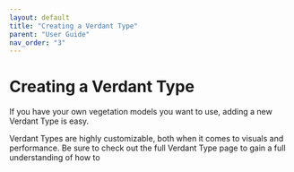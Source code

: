 ```yaml
---
layout: default
title: "Creating a Verdant Type"
parent: "User Guide"
nav_order: "3"
---
```


# Creating a Verdant Type

If you have your own vegetation models you want to use, adding a new Verdant Type is easy. 

Verdant Types are highly customizable, both when it comes to visuals and performance. Be sure to check out the full Verdant Type page to gain a full understanding of how to 
